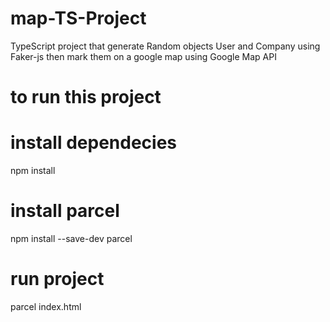 # map-TS-Project
TypeScript project that generate Random objects User and Company using Faker-js then mark them on a google map using Google Map API

# to run this project

# install dependecies

npm install

# install parcel

npm install --save-dev parcel

# run project

parcel index.html
